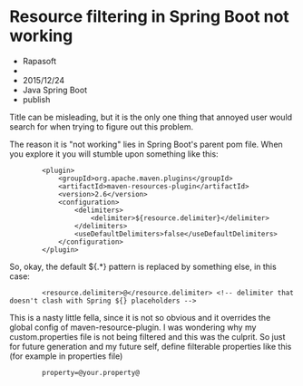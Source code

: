 # Resource filtering in Spring Boot not working
- Rapasoft
- 
- 2015/12/24
- Java Spring Boot
- publish

Title can be misleading, but it is the only one thing that annoyed user would search for when trying to figure out this problem.

The reason it is "not working" lies in Spring Boot's parent pom file. When you explore it you will stumble upon something like this:

			<plugin>
				<groupId>org.apache.maven.plugins</groupId>
				<artifactId>maven-resources-plugin</artifactId>
				<version>2.6</version>
				<configuration>
					<delimiters>
						<delimiter>${resource.delimiter}</delimiter>
					</delimiters>
					<useDefaultDelimiters>false</useDefaultDelimiters>
				</configuration>
			</plugin>

So, okay, the default ${.*} pattern is replaced by something else, in this case:

			<resource.delimiter>@</resource.delimiter> <!-- delimiter that doesn't clash with Spring ${} placeholders -->
			
This is a nasty little fella, since it is not so obvious and it overrides the global config of maven-resource-plugin. I was wondering why my custom.properties file is not being filtered and this was the culprit. So just for future generation and my future self, define filterable properties like this (for example in properties file)

			property=@your.property@
    				